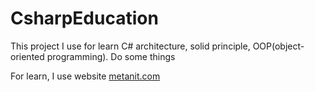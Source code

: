 # CsharpEducation

This project I use for learn C# architecture, solid principle, OOP(object-oriented programming). Do some things

For learn, I use website [metanit.com](https://metanit.com)
